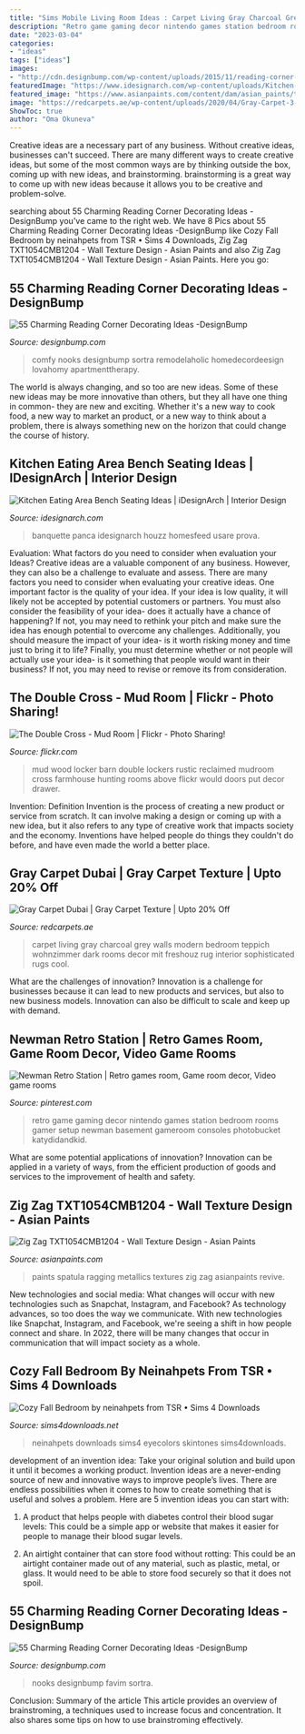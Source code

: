 ```yaml
---
title: "Sims Mobile Living Room Ideas : Carpet Living Gray Charcoal Grey Walls Modern Bedroom Teppich Wohnzimmer Dark Rooms Decor Mit Freshouz Rug Interior Sophisticated Rugs Cool"
description: "Retro game gaming decor nintendo games station bedroom rooms gamer setup newman basement gameroom consoles photobucket katydidandkid"
date: "2023-03-04"
categories:
- "ideas"
tags: ["ideas"]
images:
- "http://cdn.designbump.com/wp-content/uploads/2015/11/reading-corner-nook49.jpg"
featuredImage: "https://www.idesignarch.com/wp-content/uploads/Kitchen-Bench-Seating-Ideas_8.jpg"
featured_image: "https://www.asianpaints.com/content/dam/asian_paints/textures/room-shots/interior-texture-room-shots-asian-paints-TXT1054CMB1204.jpg"
image: "https://redcarpets.ae/wp-content/uploads/2020/04/Gray-Carpet-3-683x1024.jpg"
ShowToc: true
author: "Oma Okuneva"
---
```



Creative ideas are a necessary part of any business. Without creative ideas, businesses can't succeed. There are many different ways to create creative ideas, but some of the most common ways are by thinking outside the box, coming up with new ideas, and brainstorming. brainstorming is a great way to come up with new ideas because it allows you to be creative and problem-solve.

	

		
searching about 55 Charming Reading Corner Decorating Ideas -DesignBump you've came to the right web. We have 8 Pics about 55 Charming Reading Corner Decorating Ideas -DesignBump like Cozy Fall Bedroom by neinahpets from TSR • Sims 4 Downloads, Zig Zag TXT1054CMB1204 - Wall Texture Design - Asian Paints and also Zig Zag TXT1054CMB1204 - Wall Texture Design - Asian Paints. Here you go:
		
    
## 55 Charming Reading Corner Decorating Ideas -DesignBump

<img loading=lazy src="http://cdn.designbump.com/wp-content/uploads/2015/11/reading-corner-nook49.jpg" onerror="this.onerror=null;this.src='https://tse2.mm.bing.net/th?id=OIP.o9E2bFVJzG_Gqxi0ooqvhAHaJ4&amp;pid=15.1';" alt="55 Charming Reading Corner Decorating Ideas -DesignBump">

_Source: designbump.com_

>comfy nooks designbump sortra remodelaholic homedecordeesign lovahomy apartmenttherapy. 

	

The world is always changing, and so too are new ideas. Some of these new ideas may be more innovative than others, but they all have one thing in common- they are new and exciting. Whether it's a new way to cook food, a new way to market an product, or a new way to think about a problem, there is always something new on the horizon that could change the course of history.

    
## Kitchen Eating Area Bench Seating Ideas | IDesignArch | Interior Design

<img loading=lazy src="https://www.idesignarch.com/wp-content/uploads/Kitchen-Bench-Seating-Ideas_8.jpg" onerror="this.onerror=null;this.src='https://tse4.mm.bing.net/th?id=OIP.Ti7eAF9qtKxf-H3s9y6HzAHaJ4&amp;pid=15.1';" alt="Kitchen Eating Area Bench Seating Ideas | iDesignArch | Interior Design">

_Source: idesignarch.com_

>banquette panca idesignarch houzz homesfeed usare prova. 

	

Evaluation: What factors do you need to consider when evaluation your Ideas?
Creative ideas are a valuable component of any business. However, they can also be a challenge to evaluate and assess. There are many factors you need to consider when evaluating your creative ideas. 
One important factor is the quality of your idea. If your idea is low quality, it will likely not be accepted by potential customers or partners. You must also consider the feasibility of your idea- does it actually have a chance of happening? If not, you may need to rethink your pitch and make sure the idea has enough potential to overcome any challenges. Additionally, you should measure the impact of your idea- is it worth risking money and time just to bring it to life? Finally, you must determine whether or not people will actually use your idea- is it something that people would want in their business? If not, you may need to revise or remove its from consideration.

    
## The Double Cross - Mud Room | Flickr - Photo Sharing!

<img loading=lazy src="https://c2.staticflickr.com/6/5260/5390754881_55a040ba9d_z.jpg" onerror="this.onerror=null;this.src='https://tse2.mm.bing.net/th?id=OIP.S9qxpQxMWPyxYmVVa4JSFgAAAA&amp;pid=15.1';" alt="The Double Cross - Mud Room | Flickr - Photo Sharing!">

_Source: flickr.com_

>mud wood locker barn double lockers rustic reclaimed mudroom cross farmhouse hunting rooms above flickr would doors put decor drawer. 

	

Invention: Definition
Invention is the process of creating a new product or service from scratch. It can involve making a design or coming up with a new idea, but it also refers to any type of creative work that impacts society and the economy. Inventions have helped people do things they couldn't do before, and have even made the world a better place.

    
## Gray Carpet Dubai | Gray Carpet Texture | Upto 20% Off

<img loading=lazy src="https://redcarpets.ae/wp-content/uploads/2020/04/Gray-Carpet-3-683x1024.jpg" onerror="this.onerror=null;this.src='https://tse2.mm.bing.net/th?id=OIP.3igdJnNvV185TMOBoxINigHaLG&amp;pid=15.1';" alt="Gray Carpet Dubai | Gray Carpet Texture | Upto 20% Off">

_Source: redcarpets.ae_

>carpet living gray charcoal grey walls modern bedroom teppich wohnzimmer dark rooms decor mit freshouz rug interior sophisticated rugs cool. 

	

What are the challenges of innovation?
Innovation is a challenge for businesses because it can lead to new products and services, but also to new business models. Innovation can also be difficult to scale and keep up with demand.

    
## Newman Retro Station | Retro Games Room, Game Room Decor, Video Game Rooms

<img loading=lazy src="https://i.pinimg.com/736x/fa/5d/36/fa5d361d75698e57a5e5c226eb17b6dc--nintendo-room-gameroom-ideas.jpg" onerror="this.onerror=null;this.src='https://tse3.mm.bing.net/th?id=OIP.3HRTOdaV3QaHaQvbYptMUAHaIQ&amp;pid=15.1';" alt="Newman Retro Station | Retro games room, Game room decor, Video game rooms">

_Source: pinterest.com_

>retro game gaming decor nintendo games station bedroom rooms gamer setup newman basement gameroom consoles photobucket katydidandkid. 

	

What are some potential applications of innovation?
Innovation can be applied in a variety of ways, from the efficient production of goods and services to the improvement of health and safety.

    
## Zig Zag TXT1054CMB1204 - Wall Texture Design - Asian Paints

<img loading=lazy src="https://www.asianpaints.com/content/dam/asian_paints/textures/room-shots/interior-texture-room-shots-asian-paints-TXT1054CMB1204.jpg" onerror="this.onerror=null;this.src='https://tse1.mm.bing.net/th?id=OIP.K3IWZRxv-vezokliL5DSWQHaGK&amp;pid=15.1';" alt="Zig Zag TXT1054CMB1204 - Wall Texture Design - Asian Paints">

_Source: asianpaints.com_

>paints spatula ragging metallics textures zig zag asianpaints revive. 

	

New technologies and social media: What changes will occur with new technologies such as Snapchat, Instagram, and Facebook?
As technology advances, so too does the way we communicate. With new technologies like Snapchat, Instagram, and Facebook, we're seeing a shift in how people connect and share. In 2022, there will be many changes that occur in communication that will impact society as a whole.

    
## Cozy Fall Bedroom By Neinahpets From TSR • Sims 4 Downloads

<img loading=lazy src="https://sims4downloads.net/wp-content/uploads/2020/11/Cozy-Fall-Bedroom.jpg" onerror="this.onerror=null;this.src='https://tse2.mm.bing.net/th?id=OIP.1yok7OsIWKUEUktWlqiDhQHaFj&amp;pid=15.1';" alt="Cozy Fall Bedroom by neinahpets from TSR • Sims 4 Downloads">

_Source: sims4downloads.net_

>neinahpets downloads sims4 eyecolors skintones sims4downloads. 

	

development of an invention idea: Take your original solution and build upon it until it becomes a working product.
Invention ideas are a never-ending source of new and innovative ways to improve people’s lives. There are endless possibilities when it comes to how to create something that is useful and solves a problem. Here are 5 invention ideas you can start with:
1) A product that helps people with diabetes control their blood sugar levels: This could be a simple app or website that makes it easier for people to manage their blood sugar levels.

2) An airtight container that can store food without rotting: This could be an airtight container made out of any material, such as plastic, metal, or glass. It would need to be able to store food securely so that it does not spoil.

    
## 55 Charming Reading Corner Decorating Ideas -DesignBump

<img loading=lazy src="http://cdn.designbump.com/wp-content/uploads/2015/11/reading-corner-nook08.jpg" onerror="this.onerror=null;this.src='https://tse2.mm.bing.net/th?id=OIP.Pt200OS5GDaQzj09eI_-DQHaLH&amp;pid=15.1';" alt="55 Charming Reading Corner Decorating Ideas -DesignBump">

_Source: designbump.com_

>nooks designbump favim sortra. 

	

Conclusion: Summary of the article
This article provides an overview of brainstroming, a techniques used to increase focus and concentration. It also shares some tips on how to use brainstroming effectively.

